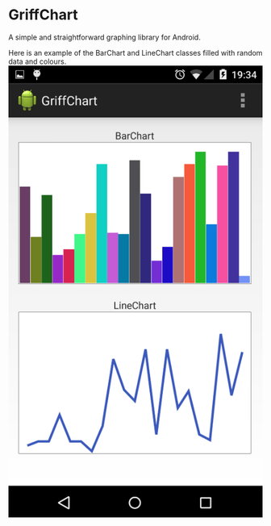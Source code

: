 GriffChart
==========
A simple and straightforward graphing library for Android.

Here is an example of the BarChart and LineChart classes filled with random data and colours.
![Charts Example Usage](/screens/GriffChartSmall.png?raw=true "Charts Example Usage")